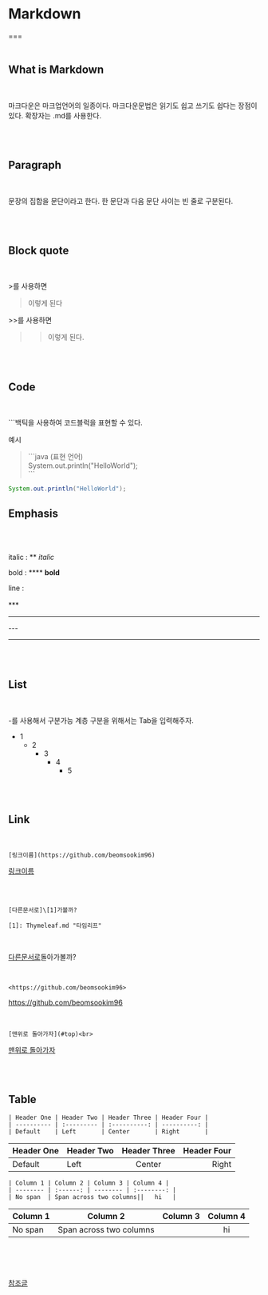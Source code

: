 <h1 id = "top">Markdown</h1>
===

<br>
<br>

What is Markdown
---
<br>

마크다운은 마크업언어의 일종이다.
마크다운문법은 읽기도 쉽고 쓰기도 쉽다는 장점이 있다.
확장자는 .md를 사용한다.

<br>
<br>

Paragraph
---
<br>

문장의 집합을 문단이라고 한다. 한 문단과 다음 문단 사이는 빈 줄로 구분된다.

<br>
<br>

Block quote
---
<br>

\>를 사용하면
>이렇게 된다


\>>를 사용하면
>>이렇게 된다.

<br>
<br>

Code
---
<br>

\```백틱을 사용하여 코드블럭을 표현할 수 있다.

예시

 >\```java (표현 언어) <br>
System.out.println("HelloWorld"); <br>
 \```

```java
System.out.println("HelloWorld");
```

Emphasis
---

<br>
<br>

italic : ** *italic*

bold : **** **bold**

line : <br><br>
\*\*\*<br>
***
\-\-\-

--- 

<br>
<br>

List
---

<br>

\-를 사용해서 구분가능 계층 구분을 위해서는 Tab을 입력해주자.

  - 1
    - 2
      - 3
        - 4
          - 5 

<br>
<br>

Link
---

<br>

```
[링크이름](https://github.com/beomsookim96)
```

[링크이름](https://github.com/beomsookim96)

<br>

```

[다른문서로]\[1]가볼까?
```
```
[1]: Thymeleaf.md "타임리프" 
```
[1]: Thymeleaf.md "타임리프"

<br>

[다른문서로][1]돌아가볼까?


<br>


```
<https://github.com/beomsookim96>
``` 

<https://github.com/beomsookim96>

<br>

```
[맨위로 돌아가자](#top)<br>
```
[맨위로 돌아가자](#top)

<br>
<br>

Table
---

```
| Header One | Header Two | Header Three | Header Four |
| ---------- | :--------- | :----------: | ----------: |
| Default    | Left       | Center       | Right       |
```
| Header One | Header Two | Header Three | Header Four |
| ---------- | :--------- | :----------: | ----------: |
| Default    | Left       | Center       | Right       |

```
| Column 1 | Column 2 | Column 3 | Column 4 |
| -------- | :------: | -------- | :--------: |
| No span  | Span across two columns||   hi   |
```
| Column 1 | Column 2 | Column 3 | Column 4 |
| -------- | :------: | -------- | :--------: |
| No span  | Span across two columns||   hi   |

<br>
<br>
<br>

[참조글](https://eungbean.github.io/2018/06/11/How-to-use-markdown/)
